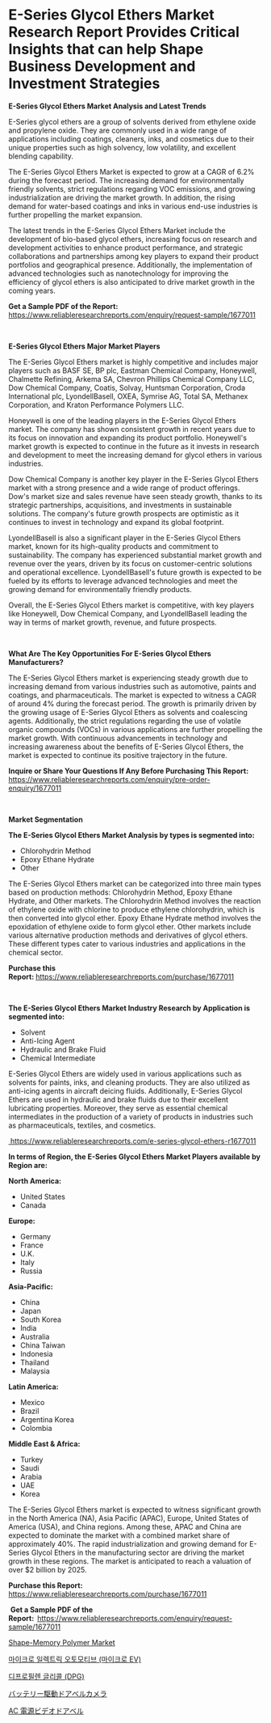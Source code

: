<p><h1>E-Series Glycol Ethers Market Research Report Provides Critical Insights that can help Shape Business Development and Investment Strategies</h1></p><p><strong>E-Series Glycol Ethers Market Analysis and Latest Trends</strong></p>
<p><p>E-Series glycol ethers are a group of solvents derived from ethylene oxide and propylene oxide. They are commonly used in a wide range of applications including coatings, cleaners, inks, and cosmetics due to their unique properties such as high solvency, low volatility, and excellent blending capability.</p><p>The E-Series Glycol Ethers Market is expected to grow at a CAGR of 6.2% during the forecast period. The increasing demand for environmentally friendly solvents, strict regulations regarding VOC emissions, and growing industrialization are driving the market growth. In addition, the rising demand for water-based coatings and inks in various end-use industries is further propelling the market expansion.</p><p>The latest trends in the E-Series Glycol Ethers Market include the development of bio-based glycol ethers, increasing focus on research and development activities to enhance product performance, and strategic collaborations and partnerships among key players to expand their product portfolios and geographical presence. Additionally, the implementation of advanced technologies such as nanotechnology for improving the efficiency of glycol ethers is also anticipated to drive market growth in the coming years.</p></p>
<p><strong>Get a Sample PDF of the Report:&nbsp;</strong> <a href="https://www.reliableresearchreports.com/enquiry/request-sample/1677011">https://www.reliableresearchreports.com/enquiry/request-sample/1677011</a></p>
<p>&nbsp;</p>
<p><strong>E-Series Glycol Ethers Major Market Players</strong></p>
<p><p>The E-Series Glycol Ethers market is highly competitive and includes major players such as BASF SE, BP plc, Eastman Chemical Company, Honeywell, Chalmette Refining, Arkema SA, Chevron Phillips Chemical Company LLC, Dow Chemical Company, Coatis, Solvay, Huntsman Corporation, Croda International plc, LyondellBasell, OXEA, Symrise AG, Total SA, Methanex Corporation, and Kraton Performance Polymers LLC.</p><p>Honeywell is one of the leading players in the E-Series Glycol Ethers market. The company has shown consistent growth in recent years due to its focus on innovation and expanding its product portfolio. Honeywell's market growth is expected to continue in the future as it invests in research and development to meet the increasing demand for glycol ethers in various industries.</p><p>Dow Chemical Company is another key player in the E-Series Glycol Ethers market with a strong presence and a wide range of product offerings. Dow's market size and sales revenue have seen steady growth, thanks to its strategic partnerships, acquisitions, and investments in sustainable solutions. The company's future growth prospects are optimistic as it continues to invest in technology and expand its global footprint.</p><p>LyondellBasell is also a significant player in the E-Series Glycol Ethers market, known for its high-quality products and commitment to sustainability. The company has experienced substantial market growth and revenue over the years, driven by its focus on customer-centric solutions and operational excellence. LyondellBasell's future growth is expected to be fueled by its efforts to leverage advanced technologies and meet the growing demand for environmentally friendly products.</p><p>Overall, the E-Series Glycol Ethers market is competitive, with key players like Honeywell, Dow Chemical Company, and LyondellBasell leading the way in terms of market growth, revenue, and future prospects.</p></p>
<p>&nbsp;</p>
<p><strong>What Are The Key Opportunities For E-Series Glycol Ethers Manufacturers?</strong></p>
<p><p>The E-Series Glycol Ethers market is experiencing steady growth due to increasing demand from various industries such as automotive, paints and coatings, and pharmaceuticals. The market is expected to witness a CAGR of around 4% during the forecast period. The growth is primarily driven by the growing usage of E-Series Glycol Ethers as solvents and coalescing agents. Additionally, the strict regulations regarding the use of volatile organic compounds (VOCs) in various applications are further propelling the market growth. With continuous advancements in technology and increasing awareness about the benefits of E-Series Glycol Ethers, the market is expected to continue its positive trajectory in the future.</p></p>
<p><strong>Inquire or Share Your Questions If Any Before Purchasing This Report:</strong> <a href="https://www.reliableresearchreports.com/enquiry/pre-order-enquiry/1677011">https://www.reliableresearchreports.com/enquiry/pre-order-enquiry/1677011</a></p>
<p>&nbsp;</p>
<p><strong>Market Segmentation</strong></p>
<p><strong>The E-Series Glycol Ethers Market Analysis by types is segmented into:</strong></p>
<p><ul><li>Chlorohydrin Method</li><li>Epoxy Ethane Hydrate</li><li>Other</li></ul></p>
<p><p>The E-Series Glycol Ethers market can be categorized into three main types based on production methods: Chlorohydrin Method, Epoxy Ethane Hydrate, and Other markets. The Chlorohydrin Method involves the reaction of ethylene oxide with chlorine to produce ethylene chlorohydrin, which is then converted into glycol ether. Epoxy Ethane Hydrate method involves the epoxidation of ethylene oxide to form glycol ether. Other markets include various alternative production methods and derivatives of glycol ethers. These different types cater to various industries and applications in the chemical sector.</p></p>
<p><strong>Purchase this Report:&nbsp;</strong><a href="https://www.reliableresearchreports.com/purchase/1677011">https://www.reliableresearchreports.com/purchase/1677011</a></p>
<p>&nbsp;</p>
<p><strong>The E-Series Glycol Ethers Market Industry Research by Application is segmented into:</strong></p>
<p><ul><li>Solvent</li><li>Anti-Icing Agent</li><li>Hydraulic and Brake Fluid</li><li>Chemical Intermediate</li></ul></p>
<p><p>E-Series Glycol Ethers are widely used in various applications such as solvents for paints, inks, and cleaning products. They are also utilized as anti-icing agents in aircraft deicing fluids. Additionally, E-Series Glycol Ethers are used in hydraulic and brake fluids due to their excellent lubricating properties. Moreover, they serve as essential chemical intermediates in the production of a variety of products in industries such as pharmaceuticals, textiles, and cosmetics.</p></p>
<p><a href="https://www.reliableresearchreports.com/e-series-glycol-ethers-r1677011">&nbsp;https://www.reliableresearchreports.com/e-series-glycol-ethers-r1677011</a></p>
<p><strong>In terms of Region, the E-Series Glycol Ethers Market Players available by Region are:</strong></p>
<p>
    <p> <strong> North America: </strong>
        <ul>
            <li>United States</li>
            <li>Canada</li>
        </ul>
        </p> 
    <p> <strong> Europe: </strong>
        <ul>
            <li>Germany</li>
            <li>France</li>
            <li>U.K.</li>
            <li>Italy</li>
            <li>Russia</li>
        </ul>
        </p> 
    <p> <strong> Asia-Pacific: </strong>
        <ul>
            <li>China</li>
            <li>Japan</li>
            <li>South Korea</li>
            <li>India</li>
            <li>Australia</li>
            <li>China Taiwan</li>
            <li>Indonesia</li>
            <li>Thailand</li>
            <li>Malaysia</li>
        </ul>
        </p> 
    <p> <strong> Latin America: </strong>
        <ul>
            <li>Mexico</li>
            <li>Brazil</li>
            <li>Argentina Korea</li>
            <li>Colombia</li>
        </ul>
        </p> 
    <p> <strong> Middle East & Africa: </strong>
        <ul>
            <li>Turkey</li>
            <li>Saudi</li>
            <li>Arabia</li>
            <li>UAE</li>
            <li>Korea</li>
        </ul>
    </p>
    </p>
<p><p>The E-Series Glycol Ethers market is expected to witness significant growth in the North America (NA), Asia Pacific (APAC), Europe, United States of America (USA), and China regions. Among these, APAC and China are expected to dominate the market with a combined market share of approximately 40%. The rapid industrialization and growing demand for E-Series Glycol Ethers in the manufacturing sector are driving the market growth in these regions. The market is anticipated to reach a valuation of over $2 billion by 2025.</p></p>
<p><strong>Purchase this Report: </strong><a href="https://www.reliableresearchreports.com/purchase/1677011">https://www.reliableresearchreports.com/purchase/1677011</a></p>
<p>&nbsp;<strong>Get a Sample PDF of the Report:&nbsp;&nbsp;</strong><a href="https://www.reliableresearchreports.com/enquiry/request-sample/1677011">https://www.reliableresearchreports.com/enquiry/request-sample/1677011</a></p>
<p><strong></strong></p>
<p><p><a href="https://github.com/mabutironaldo/Market-Research-Report-List-4/blob/main/shape-memory-polymer-market.md">Shape-Memory Polymer Market</a></p><p><a href="https://medium.com/@randyhuel1979/micro-%EC%A0%84%EA%B8%B0-%EC%9E%90%EB%8F%99%EC%B0%A8-micro-ev-%EC%8B%9C%EC%9E%A5%EC%9D%80-2031%EB%85%84%EA%B9%8C%EC%A7%80%EC%9D%98-%EC%8B%9C%EC%9E%A5-%EC%A0%90%EC%9C%A0%EC%9C%A8-%ED%81%AC%EA%B8%B0-%EB%B0%8F-%EC%98%88%EC%83%81-%EC%98%88%EC%B8%A1%EC%9D%84-%EC%B4%88%EC%A0%90%EC%9C%BC%EB%A1%9C%ED%95%A9%EB%8B%88%EB%8B%A4-3ade53d1f14c">마이크로 일렉트릭 오토모티브 (마이크로 EV)</a></p><p><a href="https://medium.com/@snake68678/dipropylene-glycol-dpg-%EC%8B%9C%EC%9E%A5-%EA%B7%9C%EB%AA%A8-cagr-%ED%8A%B8%EB%A0%8C%EB%93%9C-2024-2030-ba727372cb7a">디프로필렌 글리콜 (DPG)</a></p><p><a href="https://github.com/SimeonBode1/Market-Research-Report-List-1/blob/main/501074199272.md">バッテリー駆動ドアベルカメラ</a></p><p><a href="https://github.com/nxboeu02965442/Market-Research-Report-List-2/blob/main/125673499273.md">AC 電源ビデオドアベル</a></p></p>